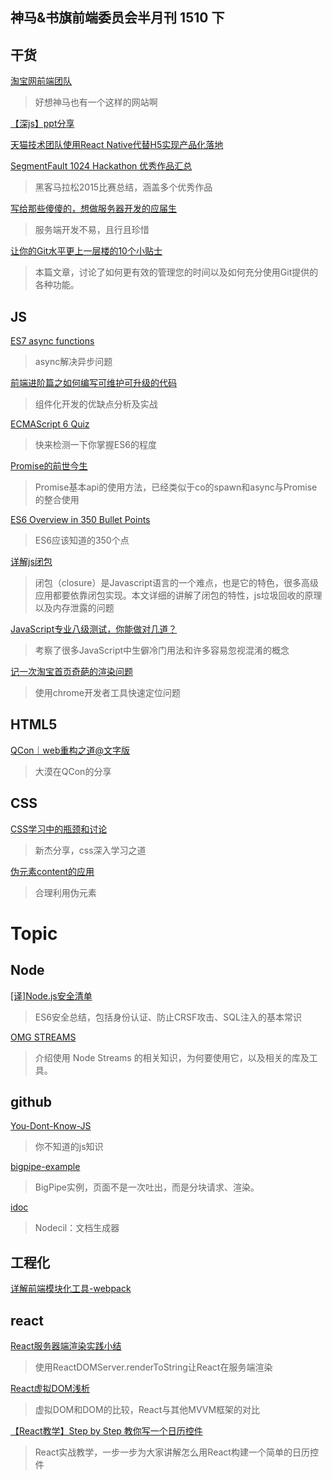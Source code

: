 神马&书旗前端委员会半月刊 1510 下
-----

## 干货

[淘宝网前端团队](http://fed.taobao.net/)
>好想神马也有一个这样的网站啊

[【深js】ppt分享](https://cnodejs.org/topic/55a25700419f1e8a23a64372)

[天猫技术团队使用React Native代替H5实现产品化落地](http://mp.weixin.qq.com/s?__biz=MzA3Mjk1MjA4Nw%3D%3D&hmsr=toutiao.io&idx=1&mid=209278158&sn=0a6a12eeab5ed87973de055196eac5b8&utm_medium=toutiao.io&utm_source=toutiao.io)

[SegmentFault 1024 Hackathon 优秀作品汇总](https://segmentfault.com/a/1190000003920404)
>黑客马拉松2015比赛总结，涵盖多个优秀作品

[写给那些傻傻的，想做服务器开发的应届生](http://mp.weixin.qq.com/s?__biz=MjM5NTIyNTUyMQ==&mid=210301821&idx=1&sn=828dd0c685427dddd2779d542c3409a4&scene=0#rd)
>服务端开发不易，且行且珍惜

[让你的Git水平更上一层楼的10个小贴士](http://blog.jobbole.com/75348/?hmsr=toutiao.io&utm_medium=toutiao.io&utm_source=toutiao.io)
>本篇文章，讨论了如何更有效的管理您的时间以及如何充分使用Git提供的各种功能。

## JS

[ES7 async functions](https://jakearchibald.com/2014/es7-async-functions/)
> async解决异步问题

[前端进阶篇之如何编写可维护可升级的代码](http://www.cnblogs.com/yexiaochai/p/4876099.html)
>组件化开发的优缺点分析及实战

[ECMAScript 6 Quiz](http://maxwellito.github.io/es6-quiz-slides/#/)
>快来检测一下你掌握ES6的程度

[Promise的前世今生](http://alinode.aliyun.com/blog/5)
>Promise基本api的使用方法，已经类似于co的spawn和async与Promise的整合使用

[ES6 Overview in 350 Bullet Points](https://ponyfoo.com/articles/es6?utm_source=javascriptweekly&utm_medium=email)
>ES6应该知道的350个点

[详解js闭包](http://segmentfault.com/a/1190000000652891)
>闭包（closure）是Javascript语言的一个难点，也是它的特色，很多高级应用都要依靠闭包实现。本文详细的讲解了闭包的特性，js垃圾回收的原理以及内存泄露的问题

[JavaScript专业八级测试，你能做对几道？](http://ourjs.com/detail/52fb82e13bd19c4814000001)
>考察了很多JavaScript中生僻冷门用法和许多容易忽视混淆的概念

[记一次淘宝首页奇葩的渲染问题](http://www.barretlee.com/blog/2015/10/14/a-incredible-bug-in-taobao-homepage/)
>使用chrome开发者工具快速定位问题
>

## HTML5

[QCon｜web重构之道@文字版](http://mp.weixin.qq.com/s?__biz=MjM5MTA1MjAxMQ==&mid=208000758&idx=1&sn=c325bfd39110624e4663bdae9fc6a04b&scene=2&srcid=1015tQ7gvtnVRgDyxN2Ya2KO&from=timeline&isappinstalled=0#rd)
>大漠在QCon的分享

## CSS

[CSS学习中的瓶颈和讨论](http://www.stuq.org/ppt/show/183/80a1a2ecfa0664594a96e902acaeb778)
>新杰分享，css深入学习之道

[伪元素content的应用](http://www.alloyteam.com/2015/10/usage-of-content-attibute-of-pseudo-elements/#prettyPhoto)
>合理利用伪元素

# Topic

## Node

[[译]Node.js安全清单
](http://segmentfault.com/a/1190000003860400)
>ES6安全总结，包括身份认证、防止CRSF攻击、SQL注入的基本常识

[OMG STREAMS](http://pselle.github.io/omgstreams/#1)
>介绍使用 Node Streams 的相关知识，为何要使用它，以及相关的库及工具。

## github

[You-Dont-Know-JS](https://github.com/getify/You-Dont-Know-JS)
>你不知道的js知识

[bigpipe-example](https://github.com/koajs/bigpipe-example)
> BigPipe实例，页面不是一次吐出，而是分块请求、渲染。

[idoc](https://github.com/jaywcjlove/idoc)
>Nodecil：文档生成器

## 工程化

[详解前端模块化工具-webpack](http://www.cnblogs.com/skylar/p/webpack-module-bundler.html)

## react

[React服务器端渲染实践小结](http://www.alloyteam.com/2015/10/8783/)
>使用ReactDOMServer.renderToString让React在服务端渲染

[React虚拟DOM浅析](http://www.alloyteam.com/2015/10/react-virtual-analysis-of-the-dom/)
>虚拟DOM和DOM的比较，React与其他MVVM框架的对比

[【React教学】Step by Step 教你写一个日历控件](http://www.alloyteam.com/2015/10/react-teaching-step-by-step-teach-you-how-to-write-a-calendar-control/)
>React实战教学，一步一步为大家讲解怎么用React构建一个简单的日历控件

